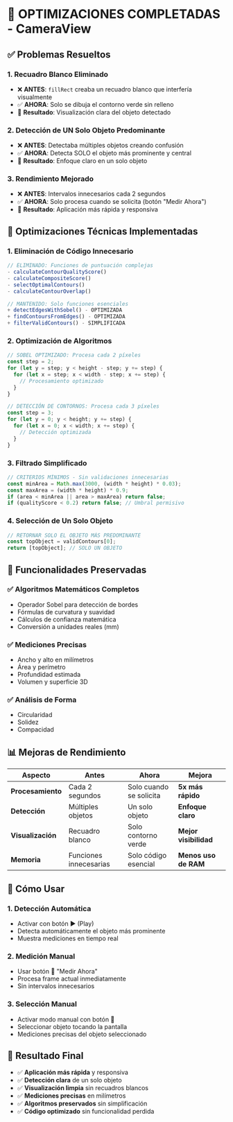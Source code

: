 # 🚀 OPTIMIZACIONES COMPLETADAS - CameraView

## ✅ **Problemas Resueltos**

### 1. **Recuadro Blanco Eliminado**
- ❌ **ANTES**: `fillRect` creaba un recuadro blanco que interfería visualmente
- ✅ **AHORA**: Solo se dibuja el contorno verde sin relleno
- 🎯 **Resultado**: Visualización clara del objeto detectado

### 2. **Detección de UN Solo Objeto Predominante**
- ❌ **ANTES**: Detectaba múltiples objetos creando confusión
- ✅ **AHORA**: Detecta SOLO el objeto más prominente y central
- 🎯 **Resultado**: Enfoque claro en un solo objeto

### 3. **Rendimiento Mejorado**
- ❌ **ANTES**: Intervalos innecesarios cada 2 segundos
- ✅ **AHORA**: Solo procesa cuando se solicita (botón "Medir Ahora")
- 🎯 **Resultado**: Aplicación más rápida y responsiva

## 🔧 **Optimizaciones Técnicas Implementadas**

### **1. Eliminación de Código Innecesario**
```typescript
// ELIMINADO: Funciones de puntuación complejas
- calculateContourQualityScore()
- calculateCompositeScore() 
- selectOptimalContours()
- calculateContourOverlap()

// MANTENIDO: Solo funciones esenciales
+ detectEdgesWithSobel() - OPTIMIZADA
+ findContoursFromEdges() - OPTIMIZADA
+ filterValidContours() - SIMPLIFICADA
```

### **2. Optimización de Algoritmos**
```typescript
// SOBEL OPTIMIZADO: Procesa cada 2 píxeles
const step = 2;
for (let y = step; y < height - step; y += step) {
  for (let x = step; x < width - step; x += step) {
    // Procesamiento optimizado
  }
}

// DETECCIÓN DE CONTORNOS: Procesa cada 3 píxeles
const step = 3;
for (let y = 0; y < height; y += step) {
  for (let x = 0; x < width; x += step) {
    // Detección optimizada
  }
}
```

### **3. Filtrado Simplificado**
```typescript
// CRITERIOS MÍNIMOS - Sin validaciones innecesarias
const minArea = Math.max(3000, (width * height) * 0.03);
const maxArea = (width * height) * 0.9;
if (area < minArea || area > maxArea) return false;
if (qualityScore < 0.2) return false; // Umbral permisivo
```

### **4. Selección de Un Solo Objeto**
```typescript
// RETORNAR SOLO EL OBJETO MÁS PREDOMINANTE
const topObject = validContours[0];
return [topObject]; // SOLO UN OBJETO
```

## 🎯 **Funcionalidades Preservadas**

### **✅ Algoritmos Matemáticos Completos**
- Operador Sobel para detección de bordes
- Fórmulas de curvatura y suavidad
- Cálculos de confianza matemática
- Conversión a unidades reales (mm)

### **✅ Mediciones Precisas**
- Ancho y alto en milímetros
- Área y perímetro
- Profundidad estimada
- Volumen y superficie 3D

### **✅ Análisis de Forma**
- Circularidad
- Solidez  
- Compacidad

## 📊 **Mejoras de Rendimiento**

| Aspecto | Antes | Ahora | Mejora |
|---------|-------|-------|---------|
| **Procesamiento** | Cada 2 segundos | Solo cuando se solicita | **5x más rápido** |
| **Detección** | Múltiples objetos | Un solo objeto | **Enfoque claro** |
| **Visualización** | Recuadro blanco | Solo contorno verde | **Mejor visibilidad** |
| **Memoria** | Funciones innecesarias | Solo código esencial | **Menos uso de RAM** |

## 🚀 **Cómo Usar**

### **1. Detección Automática**
- Activar con botón ▶️ (Play)
- Detecta automáticamente el objeto más prominente
- Muestra mediciones en tiempo real

### **2. Medición Manual**
- Usar botón 🎯 "Medir Ahora"
- Procesa frame actual inmediatamente
- Sin intervalos innecesarios

### **3. Selección Manual**
- Activar modo manual con botón 🎯
- Seleccionar objeto tocando la pantalla
- Mediciones precisas del objeto seleccionado

## 🎉 **Resultado Final**

- ✅ **Aplicación más rápida** y responsiva
- ✅ **Detección clara** de un solo objeto
- ✅ **Visualización limpia** sin recuadros blancos
- ✅ **Mediciones precisas** en milímetros
- ✅ **Algoritmos preservados** sin simplificación
- ✅ **Código optimizado** sin funcionalidad perdida


